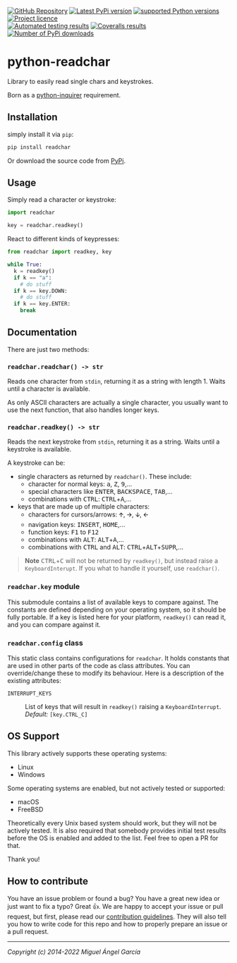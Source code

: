 [![GitHub Repository](https://img.shields.io/badge/-GitHub-%230D0D0D?logo=github&labelColor=gray)](https://github.com/magmax/python-readchar)
[![Latest PyPi version](https://img.shields.io/pypi/v/readchar.svg)](https://pypi.python.org/pypi/readchar)
[![supported Python versions](https://img.shields.io/pypi/pyversions/readchar)](https://pypi.python.org/pypi/readchar)
[![Project licence](https://img.shields.io/pypi/l/readchar?color=blue)](LICENCE) <br>
[![Automated testing results](https://img.shields.io/github/workflow/status/magmax/python-readchar/Tests/master?label=Tests)](https://github.com/magmax/python-readchar/actions/workflows/run-tests.yaml?query=branch%3Amaster)
[![Coveralls results](https://coveralls.io/repos/github/magmax/python-readchar/badge.svg?branch=master)](https://coveralls.io/github/magmax/python-readchar?branch=master)
[![Number of PyPi downloads](https://img.shields.io/pypi/dd/readchar.svg)](https://pypi.python.org/pypi/readchar)

# python-readchar

Library to easily read single chars and keystrokes.

Born as a [python-inquirer](https://github.com/magmax/python-inquirer) requirement.

## Installation

simply install it via `pip`:

```bash
pip install readchar
```

Or download the source code from [PyPi](https://pypi.python.org/pypi/readchar).

## Usage

Simply read a character or keystroke:

```python
import readchar

key = readchar.readkey()
```

React to different kinds of keypresses:

```python
from readchar import readkey, key

while True:
  k = readkey()
  if k == "a":
    # do stuff
  if k == key.DOWN:
    # do stuff
  if k == key.ENTER:
    break
```

## Documentation

There are just two methods:

### `readchar.readchar() -> str`

Reads one character from `stdin`, returning it as a string with length 1. Waits until a
character is available.

As only ASCII characters are actually a single character, you usually want to use the
next function, that also handles longer keys.

### `readchar.readkey() -> str`

Reads the next keystroke from `stdin`, returning it as a string. Waits until a keystroke
is available.

A keystroke can be:

- single characters as returned by `readchar()`. These include:
  - character for normal keys: <kbd>a</kbd>, <kbd>Z</kbd>, <kbd>9</kbd>,...
  - special characters like <kbd>ENTER</kbd>, <kbd>BACKSPACE</kbd>, <kbd>TAB</kbd>,...
  - combinations with <kbd>CTRL</kbd>: <kbd>CTRL</kbd>+<kbd>A</kbd>,...
- keys that are made up of multiple characters:
  - characters for cursors/arrows: <kbd>🡩</kbd>, <kbd>🡪</kbd>, <kbd>🡫</kbd>,
    <kbd>🡨</kbd>
  - navigation keys: <kbd>INSERT</kbd>, <kbd>HOME</kbd>,...
  - function keys: <kbd>F1</kbd> to <kbd>F12</kbd>
  - combinations with <kbd>ALT</kbd>: <kbd>ALT</kbd>+<kbd>A</kbd>,...
  - combinations with <kbd>CTRL</kbd> and <kbd>ALT</kbd>:
    <kbd>CTRL</kbd>+<kbd>ALT</kbd>+<kbd>SUPR</kbd>,...

> **Note** <kbd>CTRL</kbd>+<kbd>C</kbd> will not be returned by `readkey()`, but instead
> raise a `KeyboardInterupt`. If you what to handle it yourself, use `readchar()`.

### `readchar.key` module

This submodule contains a list of available keys to compare against. The constants are
defined depending on your operating system, so it should be fully portable. If a key is
listed here for your platform, `readkey()` can read it, and you can compare against it.

### `readchar.config` class

This static class contains configurations for `readchar`. It holds constants that are
used in other parts of the code as class attributes. You can override/change these to
modify its behaviour. Here is a description of the existing attributes:

<dl>
<dt><code>INTERRUPT_KEYS</code></dt>
<dd>

List of keys that will result in `readkey()` raising a `KeyboardInterrupt`. <br>
*Default:* `[key.CTRL_C]`

</dd>
</dl>

## OS Support

This library actively supports these operating systems:

- Linux
- Windows

Some operating systems are enabled, but not actively tested or supported:

- macOS
- FreeBSD

Theoretically every Unix based system should work, but they will not be actively tested.
It is also required that somebody provides initial test results before the OS is enabled
and added to the list. Feel free to open a PR for that.

Thank you!

## How to contribute

You have an issue problem or found a bug? You have a great new idea or just want to fix
a typo? Great :+1:. We are happy to accept your issue or pull request, but first, please
read our
[contribution guidelines](https://github.com/magmax/python-readchar/blob/master/CONTRIBUTING.md).
They will also tell you how to write code for this repo and how to properly prepare an
issue or a pull request.

______________________________________________________________________

*Copyright (c) 2014-2022 Miguel Ángel García*

